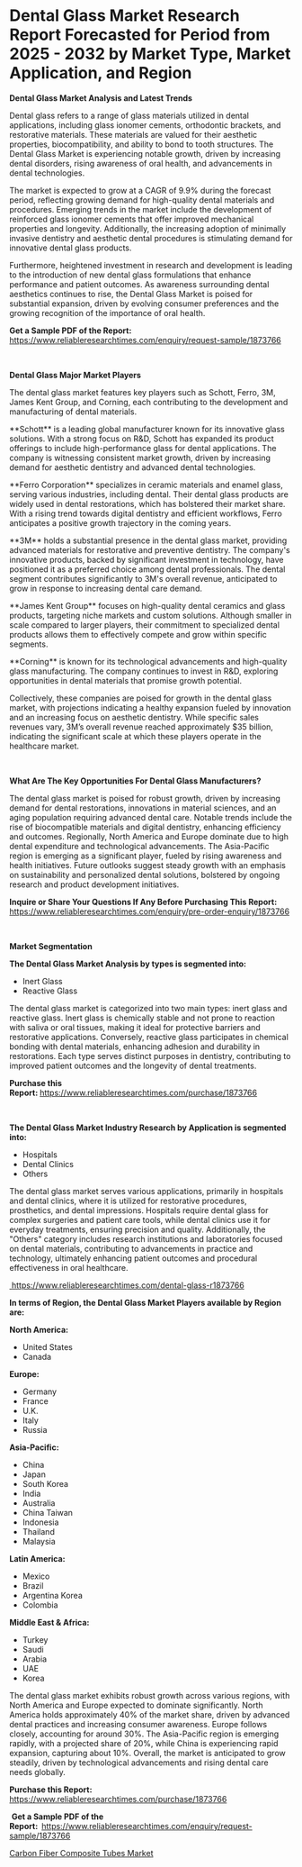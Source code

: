 <p><h1>Dental Glass Market Research Report Forecasted for Period from 2025 -  2032 by Market Type, Market Application, and Region</h1></p><p><strong>Dental Glass Market Analysis and Latest Trends</strong></p>
<p><p>Dental glass refers to a range of glass materials utilized in dental applications, including glass ionomer cements, orthodontic brackets, and restorative materials. These materials are valued for their aesthetic properties, biocompatibility, and ability to bond to tooth structures. The Dental Glass Market is experiencing notable growth, driven by increasing dental disorders, rising awareness of oral health, and advancements in dental technologies.</p><p>The market is expected to grow at a CAGR of 9.9% during the forecast period, reflecting growing demand for high-quality dental materials and procedures. Emerging trends in the market include the development of reinforced glass ionomer cements that offer improved mechanical properties and longevity. Additionally, the increasing adoption of minimally invasive dentistry and aesthetic dental procedures is stimulating demand for innovative dental glass products. </p><p>Furthermore, heightened investment in research and development is leading to the introduction of new dental glass formulations that enhance performance and patient outcomes. As awareness surrounding dental aesthetics continues to rise, the Dental Glass Market is poised for substantial expansion, driven by evolving consumer preferences and the growing recognition of the importance of oral health.</p></p>
<p><strong>Get a Sample PDF of the Report:&nbsp;</strong> <a href="https://www.reliableresearchtimes.com/enquiry/request-sample/1873766?utm_campaign=2009&utm_medium=2&utm_source=Github&utm_content=ia&utm_term=31032025&utm_id=dental-glass">https://www.reliableresearchtimes.com/enquiry/request-sample/1873766</a></p>
<p>&nbsp;</p>
<p><strong>Dental Glass Major Market Players</strong></p>
<p><p>The dental glass market features key players such as Schott, Ferro, 3M, James Kent Group, and Corning, each contributing to the development and manufacturing of dental materials. </p><p>**Schott** is a leading global manufacturer known for its innovative glass solutions. With a strong focus on R&D, Schott has expanded its product offerings to include high-performance glass for dental applications. The company is witnessing consistent market growth, driven by increasing demand for aesthetic dentistry and advanced dental technologies.</p><p>**Ferro Corporation** specializes in ceramic materials and enamel glass, serving various industries, including dental. Their dental glass products are widely used in dental restorations, which has bolstered their market share. With a rising trend towards digital dentistry and efficient workflows, Ferro anticipates a positive growth trajectory in the coming years.</p><p>**3M** holds a substantial presence in the dental glass market, providing advanced materials for restorative and preventive dentistry. The company's innovative products, backed by significant investment in technology, have positioned it as a preferred choice among dental professionals. The dental segment contributes significantly to 3M's overall revenue, anticipated to grow in response to increasing dental care demand.</p><p>**James Kent Group** focuses on high-quality dental ceramics and glass products, targeting niche markets and custom solutions. Although smaller in scale compared to larger players, their commitment to specialized dental products allows them to effectively compete and grow within specific segments.</p><p>**Corning** is known for its technological advancements and high-quality glass manufacturing. The company continues to invest in R&D, exploring opportunities in dental materials that promise growth potential.</p><p>Collectively, these companies are poised for growth in the dental glass market, with projections indicating a healthy expansion fueled by innovation and an increasing focus on aesthetic dentistry. While specific sales revenues vary, 3M’s overall revenue reached approximately $35 billion, indicating the significant scale at which these players operate in the healthcare market.</p></p>
<p>&nbsp;</p>
<p><strong>What Are The Key Opportunities For Dental Glass Manufacturers?</strong></p>
<p><p>The dental glass market is poised for robust growth, driven by increasing demand for dental restorations, innovations in material sciences, and an aging population requiring advanced dental care. Notable trends include the rise of biocompatible materials and digital dentistry, enhancing efficiency and outcomes. Regionally, North America and Europe dominate due to high dental expenditure and technological advancements. The Asia-Pacific region is emerging as a significant player, fueled by rising awareness and health initiatives. Future outlooks suggest steady growth with an emphasis on sustainability and personalized dental solutions, bolstered by ongoing research and product development initiatives.</p></p>
<p><strong>Inquire or Share Your Questions If Any Before Purchasing This Report:</strong> <a href="https://www.reliableresearchtimes.com/enquiry/pre-order-enquiry/1873766?utm_campaign=2009&utm_medium=2&utm_source=Github&utm_content=ia&utm_term=31032025&utm_id=dental-glass">https://www.reliableresearchtimes.com/enquiry/pre-order-enquiry/1873766</a></p>
<p>&nbsp;</p>
<p><strong>Market Segmentation</strong></p>
<p><strong>The Dental Glass Market Analysis by types is segmented into:</strong></p>
<p><ul><li>Inert Glass</li><li>Reactive Glass</li></ul></p>
<p><p>The dental glass market is categorized into two main types: inert glass and reactive glass. Inert glass is chemically stable and not prone to reaction with saliva or oral tissues, making it ideal for protective barriers and restorative applications. Conversely, reactive glass participates in chemical bonding with dental materials, enhancing adhesion and durability in restorations. Each type serves distinct purposes in dentistry, contributing to improved patient outcomes and the longevity of dental treatments.</p></p>
<p><strong>Purchase this Report:&nbsp;</strong><a href="https://www.reliableresearchtimes.com/purchase/1873766?utm_campaign=2009&utm_medium=2&utm_source=Github&utm_content=ia&utm_term=31032025&utm_id=dental-glass">https://www.reliableresearchtimes.com/purchase/1873766</a></p>
<p>&nbsp;</p>
<p><strong>The Dental Glass Market Industry Research by Application is segmented into:</strong></p>
<p><ul><li>Hospitals</li><li>Dental Clinics</li><li>Others</li></ul></p>
<p><p>The dental glass market serves various applications, primarily in hospitals and dental clinics, where it is utilized for restorative procedures, prosthetics, and dental impressions. Hospitals require dental glass for complex surgeries and patient care tools, while dental clinics use it for everyday treatments, ensuring precision and quality. Additionally, the "Others" category includes research institutions and laboratories focused on dental materials, contributing to advancements in practice and technology, ultimately enhancing patient outcomes and procedural effectiveness in oral healthcare.</p></p>
<p><a href="https://www.reliableresearchtimes.com/dental-glass-r1873766?utm_campaign=2009&utm_medium=2&utm_source=Github&utm_content=ia&utm_term=31032025&utm_id=dental-glass">&nbsp;https://www.reliableresearchtimes.com/dental-glass-r1873766</a></p>
<p><strong>In terms of Region, the Dental Glass Market Players available by Region are:</strong></p>
<p>
    <p> <strong> North America: </strong>
        <ul>
            <li>United States</li>
            <li>Canada</li>
        </ul>
        </p> 
    <p> <strong> Europe: </strong>
        <ul>
            <li>Germany</li>
            <li>France</li>
            <li>U.K.</li>
            <li>Italy</li>
            <li>Russia</li>
        </ul>
        </p> 
    <p> <strong> Asia-Pacific: </strong>
        <ul>
            <li>China</li>
            <li>Japan</li>
            <li>South Korea</li>
            <li>India</li>
            <li>Australia</li>
            <li>China Taiwan</li>
            <li>Indonesia</li>
            <li>Thailand</li>
            <li>Malaysia</li>
        </ul>
        </p> 
    <p> <strong> Latin America: </strong>
        <ul>
            <li>Mexico</li>
            <li>Brazil</li>
            <li>Argentina Korea</li>
            <li>Colombia</li>
        </ul>
        </p> 
    <p> <strong> Middle East & Africa: </strong>
        <ul>
            <li>Turkey</li>
            <li>Saudi</li>
            <li>Arabia</li>
            <li>UAE</li>
            <li>Korea</li>
        </ul>
    </p>
    </p>
<p><p>The dental glass market exhibits robust growth across various regions, with North America and Europe expected to dominate significantly. North America holds approximately 40% of the market share, driven by advanced dental practices and increasing consumer awareness. Europe follows closely, accounting for around 30%. The Asia-Pacific region is emerging rapidly, with a projected share of 20%, while China is experiencing rapid expansion, capturing about 10%. Overall, the market is anticipated to grow steadily, driven by technological advancements and rising dental care needs globally.</p></p>
<p><strong>Purchase this Report: </strong><a href="https://www.reliableresearchtimes.com/purchase/1873766?utm_campaign=2009&utm_medium=2&utm_source=Github&utm_content=ia&utm_term=31032025&utm_id=dental-glass">https://www.reliableresearchtimes.com/purchase/1873766</a></p>
<p>&nbsp;<strong>Get a Sample PDF of the Report:&nbsp;&nbsp;</strong><a href="https://www.reliableresearchtimes.com/enquiry/request-sample/1873766?utm_campaign=2009&utm_medium=2&utm_source=Github&utm_content=ia&utm_term=31032025&utm_id=dental-glass">https://www.reliableresearchtimes.com/enquiry/request-sample/1873766</a></p>
<p><strong></strong></p>
<p><p><a href="https://github.com/hgf64gh/Market-Research-Report-List-2/blob/main/carbon-fiber-composite-tubes-market.md?utm_campaign=2009&utm_medium=2&utm_source=Github&utm_content=ia&utm_term=31032025&utm_id=dental-glass">Carbon Fiber Composite Tubes Market</a></p></p>